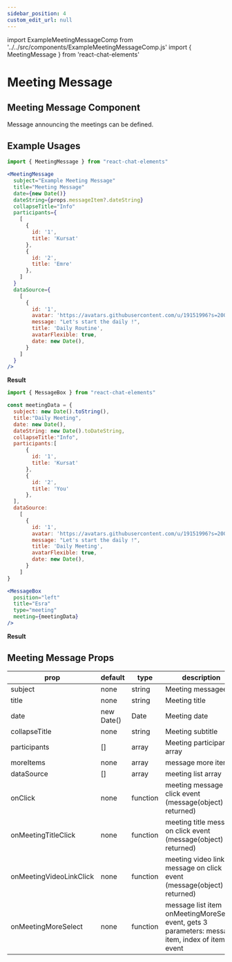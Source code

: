 ```yaml
---
sidebar_position: 4
custom_edit_url: null
---
```

import ExampleMeetingMessageComp from '../../src/components/ExampleMeetingMessageComp.js'
import { MeetingMessage } from 'react-chat-elements'



# Meeting Message

## Meeting Message Component

Message announcing the meetings can be defined.

<div style={{ color:"black", margin:"50px 0px"}}>
  <MeetingMessage
    subject="BNet Department"
    title="Detaysoft Daily"
    date={new Date()}
    dateString={props.messageItem?.dateString}
    collapseTitle="Info"
    participants= {
      [
        {
          id: '1',
          title: 'Kursat'
        },
        {
          id: '1',
          title: 'Emre'
        },
        {
          id: '1',
          title: 'Esra'
        }
      ]
    }
    dataSource={
      [
        {
          id: '1',
          avatar: 'https://avatars.githubusercontent.com/u/19151996?s=200&v=4',
          message: 'Detaysoft',
          title: 'Daily 4 Jun',
          avatarFlexible: true,
          date: new Date(),
        }
      ]
    }
  />
</div>


## Example Usages

```jsx
import { MeetingMessage } from "react-chat-elements"

<MeetingMessage
  subject="Example Meeting Message"
  title="Meeting Message"
  date={new Date()}
  dateString={props.messageItem?.dateString}
  collapseTitle="Info"
  participants={
    [
      {
        id: '1',
        title: 'Kursat'
      },
      {
        id: '2',
        title: 'Emre'
      },
    ]
  }
  dataSource={
    [
      {
        id: '1',
        avatar: 'https://avatars.githubusercontent.com/u/19151996?s=200&v=4',
        message: "Let's start the daily !",
        title: 'Daily Routine',
        avatarFlexible: true,
        date: new Date(),
      }
    ]
  }
/>
```

**Result**

<div style={{ color:"black"}}>
  <MeetingMessage
    subject="Example Meeting Message"
    title="Meeting Message"
    date={new Date()}
    dateString={props.messageItem?.dateString}
    collapseTitle="Info"
    participants={
      [
        {
          id: '1',
          title: 'Kursat'
        },
        {
          id: '2',
          title: 'Emre'
        },
      ]
    }
    dataSource={
      [
        {
          id: '1',
          avatar: 'https://avatars.githubusercontent.com/u/19151996?s=200&v=4',
          message: "Let's start the daily !",
          title: 'Daily Routine',
          avatarFlexible: true,
          date: new Date(),
        }
      ]
    }
  />
</div>

```jsx
import { MessageBox } from "react-chat-elements"

const meetingData = {
  subject: new Date().toString(),
  title:"Daily Meeting",
  date: new Date(),
  dateString: new Date().toDateString,
  collapseTitle:"Info",
  participants:[
      {
        id: '1',
        title: 'Kursat'
      },
      {
        id: '2',
        title: 'You'
      },
  ],
  dataSource:
    [
      {
        id: '1',
        avatar: 'https://avatars.githubusercontent.com/u/19151996?s=200&v=4',
        message: "Let's start the daily !",
        title: 'Daily Meeting',
        avatarFlexible: true,
        date: new Date(),
      }
    ]
}

<MessageBox
  position="left"
  title="Esra"
  type="meeting"
  meeting={meetingData}
/>
```

**Result**

<div style={{ color:"black"}}>
  <ExampleMeetingMessageComp />
</div>

## Meeting Message Props

| prop                    | default    | type     | description                                                                                        |
| ----------------------- | ---------- | -------- | -------------------------------------------------------------------------------------------------- |
| subject                 | none       | string   | Meeting messagee                                                                                   |
| title                   | none       | string   | Meeting title                                                                                      |
| date                    | new Date() | Date     | Meeting date                                                                                       |
| collapseTitle           | none       | string   | Meeting subtitle                                                                                   |
| participants            | []         | array    | Meeting participant array                                                                          |
| moreItems               | none       | array    | message more items                                                                                 |
| dataSource              | []         | array    | meeting list array                                                                                 |
| onClick                 | none       | function | meeting message on click event (message(object) is returned)                                       |
| onMeetingTitleClick     | none       | function | meeting title message on click event (message(object) is returned)                                 |
| onMeetingVideoLinkClick | none       | function | meeting video link message on click event (message(object) is returned)                            |
| onMeetingMoreSelect     | none       | function | message list item onMeetingMoreSelect event, gets 3 parameters: message item, index of item, event |

